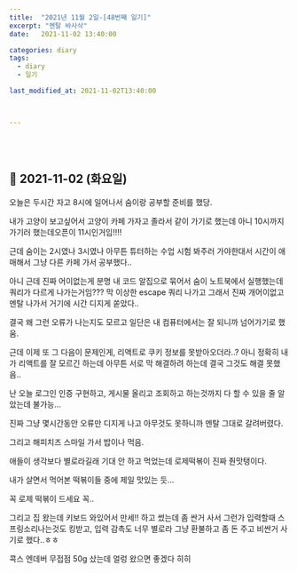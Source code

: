 ```yaml
---
title:  "2021년 11월 2일-[48번째 일기]"
excerpt: "멘탈 바사삭"
date:   2021-11-02 13:40:00 

categories: diary
tags:
  - diary
  - 일기

last_modified_at: 2021-11-02T13:40:00



---
```


<br/>

<br/>

## 🧾 2021-11-02 (화요일)

오늘은 두시간 자고 8시에 일어나서 숨이랑 공부할 준비를 했당.

내가 고양이 보고싶어서 고양이 카페 가자고 졸라서 같이 가기로 했는데 아니 10시까지 가기러 했는데오픈이 11시인거임!!!! 

근데 숨이는 2시였나 3시였나 아무튼 튜터하는 수업 시험 봐주러 가야한대서 시간이 애매해서 그냥 다른 카페 가서 공부했다..

아니 근데 진짜 어이없는게 분명 내 코드 알집으로 묶어서 숨이 노트북에서 실행했는데 쿼리가 다르게 나가는거임??? 막 이상한 escape 쿼리 나가고 그래서 진짜 개어이없고 멘탈 나가서 거기에 시간 디지게 쏟았다..

결국 왜 그런 오류가 나는지도 모르고 일단은 내 컴퓨터에서는 잘 되니까 넘어가기로 했움.

근데 이제 또 그 다음이 문제인게, 리액트로 쿠키 정보를 못받아오더라..? 아니 정확히 내가 리액트를 잘 모르긴 하는데 아무튼 서로 막 해결하려 하는데 결국 그것도 해결 못했음..

난 오늘 로그인 인증 구현하고, 게시물 올리고 조회하고 하는것까지 다 할 수 있을 줄 알았는데 불가능...

진짜 그냥 몇시간동안 오류만 디지게 나고 아무것도 못하니까 멘탈 그대로 갈려버렸다.

그리고 해피치즈 스마일 가서 밥이나 먹음.

애들이 생각보다 별로라길래 기대 안 하고 먹었는데 로제떡볶이 진짜 줜맛탱이다.

내가 살면서 먹어본 떡볶이들 중에 제일 맛있는 듯...

꼭 로제 떡볶이 드세요 꼭..

그리고 집 왔는데 키보드 와있어서 만세!! 하고 썼는데 좀 싼거 사서 그런가 입력할때 스프링소리나는것도 킹받고, 입력 감촉도 너무 별로라 그냥 환불하고 좀 돈 주고 비싼거 사기로 했다..ㅎㅎ

콕스 엔데버 무접점 50g 샀는데 얼렁 왔으면 좋겠다 히히